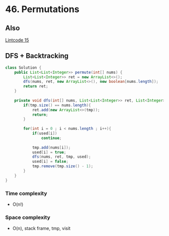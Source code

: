 # 46. Permutations
## Also
[Lintcode 15](../LintCode/015.Permutations.md)

## DFS + Backtracking
```java
class Solution {
    public List<List<Integer>> permute(int[] nums) {
        List<List<Integer>> ret = new ArrayList<>();
        dfs(nums, ret, new ArrayList<>(), new boolean[nums.length]);
        return ret;
    }
    
    private void dfs(int[] nums, List<List<Integer>> ret, List<Integer> tmp, boolean[] used){
        if(tmp.size() == nums.length){
            ret.add(new ArrayList<>(tmp));
            return;
        }
        
        for(int i = 0 ; i < nums.length ; i++){
            if(used[i])
                continue;
            
            tmp.add(nums[i]);
            used[i] = true;
            dfs(nums, ret, tmp, used);
            used[i] = false;
            tmp.remove(tmp.size() - 1);
        }   
    }
}
```
### Time complexity
* O(n!)
### Space complexity
* O(n), stack frame, tmp, visit
